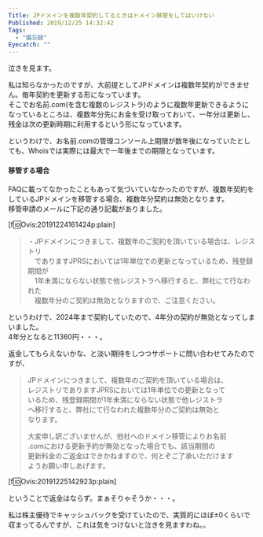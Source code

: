 ```yaml
---
Title: JPドメインを複数年契約してるときはドメイン移管をしてはいけない
Published: 2019/12/25 14:32:42
Tags:
  - "備忘録"
Eyecatch: ""
---
```

泣きを見ます。  

私は知らなかったのですが、大前提としてJPドメインは複数年契約ができません。毎年契約を更新する形になっています。  
そこでお名前.com(を含む複数のレジストラ)のように複数年更新できるようになっているところは、複数年分先にお金を受け取っておいて、一年分は更新し、残金は次の更新時期に利用するという形になっています。  

というわけで、お名前.comの管理コンソール上期限が数年後になっていたとしても、Whoisでは実際には最大で一年後までの期限となっています。  


<!-- more -->


#### 移管する場合  

FAQに載ってなかったこともあって気づいていなかったのですが、複数年契約をしているJPドメインを移管する場合、複数年分契約は無効となります。  
移管申請のメールに下記の通り記載がありました。  

[f:id:Ovis:20191224161424p:plain]

> ・JPドメインにつきまして、複数年のご契約を頂いている場合は、レジストリ  
> 　でありますJPRSにおいては1年単位での更新となっているため、残登録期間が  
> 　1年未満にならない状態で他レジストラへ移行すると、弊社にて行なわれた  
> 　複数年分のご契約は無効となりますので、ご注意ください。    

というわけで、2024年まで契約していたので、4年分の契約が無効となってしまいました。  
4年分となると11360円・・・。  


返金してもらえないかな、と淡い期待をしつつサポートに問い合わせてみたのですが、

> JPドメインにつきまして、複数年のご契約を頂いている場合は、  
> レジストリでありますJPRSにおいては1年単位での更新となって  
> いるため、残登録期間が1年未満にならない状態で他レジストラ  
> へ移行すると、弊社にて行なわれた複数年分のご契約は無効と  
> なります。  
>   
> 大変申し訳ございませんが、他社へのドメイン移管によりお名前  
> .comにおける更新予約が無効となった場合でも、該当期間の  
> 更新料金のご返金はできかねますので、何とぞご了承いただけます  
> ようお願い申しあげます。  

[f:id:Ovis:20191225142923p:plain]

ということで返金はならず。まぁそりゃそうか・・・。  

私は株主優待でキャッシュバックを受けていたので、実質的にほぼ±0くらいで収まってるんですが、これは気をつけないと泣きを見ますわね。。